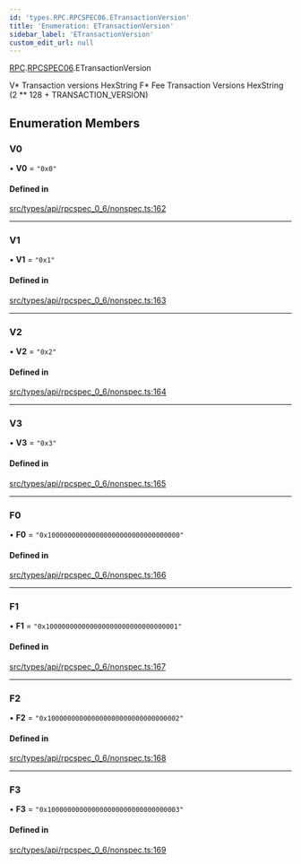 ```yaml
---
id: 'types.RPC.RPCSPEC06.ETransactionVersion'
title: 'Enumeration: ETransactionVersion'
sidebar_label: 'ETransactionVersion'
custom_edit_url: null
---
```


[RPC](../namespaces/types.RPC.md).[RPCSPEC06](../namespaces/types.RPC.RPCSPEC06.md).ETransactionVersion

V* Transaction versions HexString
F* Fee Transaction Versions HexString (2 \*\* 128 + TRANSACTION_VERSION)

## Enumeration Members

### V0

• **V0** = `"0x0"`

#### Defined in

[src/types/api/rpcspec_0_6/nonspec.ts:162](https://github.com/starknet-io/starknet.js/blob/v6.11.0/src/types/api/rpcspec_0_6/nonspec.ts#L162)

---

### V1

• **V1** = `"0x1"`

#### Defined in

[src/types/api/rpcspec_0_6/nonspec.ts:163](https://github.com/starknet-io/starknet.js/blob/v6.11.0/src/types/api/rpcspec_0_6/nonspec.ts#L163)

---

### V2

• **V2** = `"0x2"`

#### Defined in

[src/types/api/rpcspec_0_6/nonspec.ts:164](https://github.com/starknet-io/starknet.js/blob/v6.11.0/src/types/api/rpcspec_0_6/nonspec.ts#L164)

---

### V3

• **V3** = `"0x3"`

#### Defined in

[src/types/api/rpcspec_0_6/nonspec.ts:165](https://github.com/starknet-io/starknet.js/blob/v6.11.0/src/types/api/rpcspec_0_6/nonspec.ts#L165)

---

### F0

• **F0** = `"0x100000000000000000000000000000000"`

#### Defined in

[src/types/api/rpcspec_0_6/nonspec.ts:166](https://github.com/starknet-io/starknet.js/blob/v6.11.0/src/types/api/rpcspec_0_6/nonspec.ts#L166)

---

### F1

• **F1** = `"0x100000000000000000000000000000001"`

#### Defined in

[src/types/api/rpcspec_0_6/nonspec.ts:167](https://github.com/starknet-io/starknet.js/blob/v6.11.0/src/types/api/rpcspec_0_6/nonspec.ts#L167)

---

### F2

• **F2** = `"0x100000000000000000000000000000002"`

#### Defined in

[src/types/api/rpcspec_0_6/nonspec.ts:168](https://github.com/starknet-io/starknet.js/blob/v6.11.0/src/types/api/rpcspec_0_6/nonspec.ts#L168)

---

### F3

• **F3** = `"0x100000000000000000000000000000003"`

#### Defined in

[src/types/api/rpcspec_0_6/nonspec.ts:169](https://github.com/starknet-io/starknet.js/blob/v6.11.0/src/types/api/rpcspec_0_6/nonspec.ts#L169)
